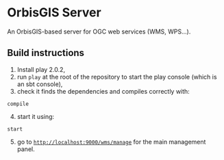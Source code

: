 OrbisGIS Server
=====================================

An OrbisGIS-based server for OGC web services (WMS, WPS...).

## Build instructions

1. Install play 2.0.2,
2. run `play` at the root of the repository to start the play console (which is an sbt console),
3. check it finds the dependencies and compiles correctly with:

 ```
compile
```
4. start it using:
 ```
start
```
5. go to [`http://localhost:9000/wms/manage`](http://localhost:9000/wms/manage) for the main management panel.